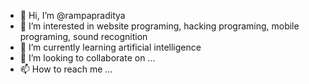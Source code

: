 - 👋 Hi, I’m @rampapraditya
- 👀 I’m interested in website programing, hacking programing, mobile programing, sound recognition
- 🌱 I’m currently learning artificial intelligence
- 💞️ I’m looking to collaborate on ...
- 📫 How to reach me ...

<!---
rampapraditya/rampapraditya is a ✨ special ✨ repository because its `README.md` (this file) appears on your GitHub profile.
You can click the Preview link to take a look at your changes.
--->
